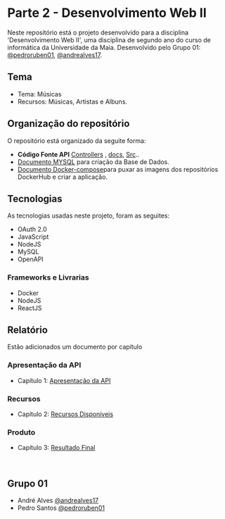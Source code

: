# Parte 2 - Desenvolvimento Web II

Neste repositório está o projeto desenvolvido para a disciplina 'Desenvolvimento Web II', uma disciplina de segundo ano do curso de informática da Universidade da Maia. Desenvolvido pelo Grupo 01: [@pedroruben01](https://github.com/pedroruben01), [@andrealves17](https://github.com/AndreAlves17).

## Tema 
* Tema: Músicas
* Recursos: Músicas, Artistas e Albuns.

## Organização do repositório 
O repositório está organizado da seguite forma:
* **Código Fonte API**  [Controllers](controllers/) ,  [docs](docs/), [Src](src/)..
* [Documento MYSQL](db/) para criação da Base de Dados.
* [Documento Docker-compose](docker-compose.yml/)para puxar as imagens dos repositórios DockerHub e criar a aplicação.

## Tecnologias 

As tecnologias usadas neste projeto, foram as seguites:
* OAuth 2.0
* JavaScript
* NodeJS
* MySQL
* OpenAPI


### Frameworks e Livrarias 

* Docker
* NodeJS
* ReactJS

## Relatório
Estão adicionados um documento por capítulo

### Apresentação da API
* Capítulo 1: [Apresentação da API](documentos_P2/c1.md)
### Recursos
* Capítulo 2: [Recursos Disponíveis](documentos_P2/c2.md)
### Produto
* Capítulo 3: [Resultado Final](documentos_P2/c3.md)

<br>

## Grupo 01
* André Alves [@andrealves17](https://github.com/AndreAlves17)
* Pedro Santos [@pedroruben01](https://github.com/pedroruben01)
